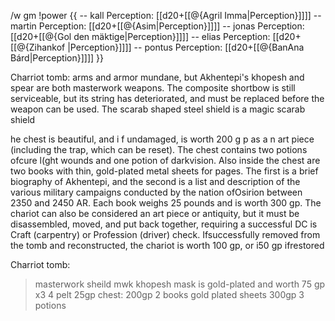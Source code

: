 /w gm !power {{ 
-- kall Perception: [[d20+[[@{Agril Imma|Perception}]]]]
-- martin Perception: [[d20+[[@{Asim|Perception}]]]]
-- jonas Perception: [[d20+[[@{Gol den mäktige|Perception}]]]]
-- elias Perception: [[d20+[[@{Zihankof |Perception}]]]]
-- pontus Perception: [[d20+[[@{BanAna Bárd|Perception}]]]]
}}


Charriot tomb:
arms and armor mundane, but Akhentepi's khopesh and spear are
both masterwork weapons. The composite shortbow is
still serviceable, but its string has deteriorated, and must
be replaced before the weapon can be used. The scarab
shaped steel shield is a magic scarab shield

he chest is beautiful, and i f undamaged, is
worth 200 g p as a n art piece (including the trap, which can
be reset). The chest contains two potions ofcure l(ght wounds
and one potion of darkvision. Also inside the chest are two
books with thin, gold-plated metal sheets for pages. The
first is a brief biography of Akhentepi, and the second is
a list and description of the various military campaigns
conducted by the nation ofOsirion between 2350 and 2450
AR. Each book weighs 25 pounds and is worth 300 gp.
The chariot can also be considered an art piece or
antiquity, but it must be disassembled, moved, and put back
together, requiring a successful DC is Craft (carpentry) or
Profession (driver) check. Ifsuccessfully removed from the
tomb and reconstructed, the chariot is worth 100 gp, or i50
gp ifrestored

Charriot tomb:
> masterwork sheild
> mwk khopesh
>  mask is gold-plated and worth 75 gp x3
>  4 pelt 25gp
chest: 200gp
> 2 books gold plated sheets 300gp
> 3 potions